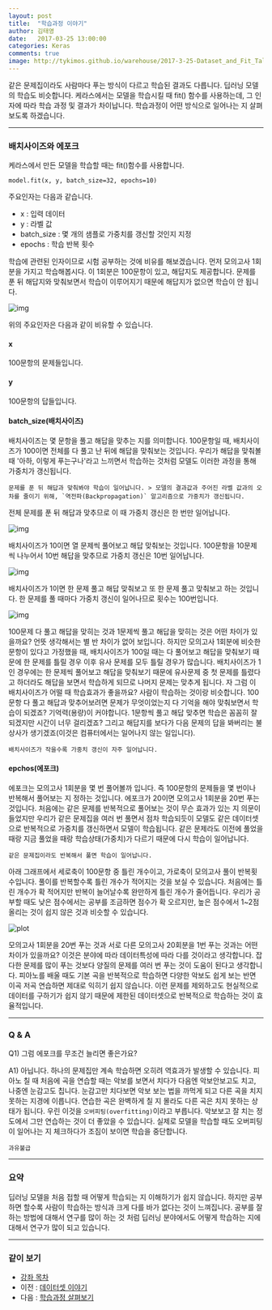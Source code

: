 ```yaml
---
layout: post
title:  "학습과정 이야기"
author: 김태영
date:   2017-03-25 13:00:00
categories: Keras
comments: true
image: http://tykimos.github.io/warehouse/2017-3-25-Dataset_and_Fit_Talk_batch2.png
---
```

같은 문제집이라도 사람마다 푸는 방식이 다르고 학습된 결과도 다릅니다. 딥러닝 모델의 학습도 비슷합니다. 케라스에서는 모델을 학습시킬 때 fit() 함수를 사용하는데, 그 인자에 따라 학습 과정 및 결과가 차이납니다. 학습과정이 어떤 방식으로 일어나는 지 살펴보도록 하겠습니다.

---

### 배치사이즈와 에포크

케라스에서 만든 모델을 학습할 때는 fit()함수를 사용합니다. 

    model.fit(x, y, batch_size=32, epochs=10)

주요인자는 다음과 같습니다. 
- x : 입력 데이터
- y : 라벨 값
- batch_size : 몇 개의 샘플로 가중치를 갱신할 것인지 지정
- epochs : 학습 반복 횟수

학습에 관련된 인자이므로 시험 공부하는 것에 비유를 해보겠습니다. 먼저 모의고사 1회분을 가지고 학습해봅시다. 이 1회분은 100문항이 있고, 해답지도 제공합니다. 문제를 푼 뒤 해답지와 맞춰보면서 학습이 이루어지기 때문에 해답지가 없으면 학습이 안 됩니다. 

![img](http://tykimos.github.io/warehouse/2017-3-25-Dataset_and_Fit_Talk_batch0.png)

위의 주요인자은 다음과 같이 비유할 수 있습니다. 

#### x
100문항의 문제들입니다.

#### y
100문항의 답들입니다.

#### batch_size(배치사이즈)
배치사이즈는 몇 문항을 풀고 해답을 맞추는 지를 의미합니다. 100문항일 때, 배치사이즈가 100이면 전체를 다 풀고 난 뒤에 해답을 맞춰보는 것입니다. 우리가 해답을 맞춰볼 때 '아하, 이렇게 푸는구나'라고 느끼면서 학습하는 것처럼 모델도 이러한 과정을 통해 가중치가 갱신됩니다. 

    문제를 푼 뒤 해답과 맞춰봐야 학습이 일어납니다. > 모델의 결과값과 주어진 라벨 값과의 오차를 줄이기 위해, `역전파(Backpropagation)` 알고리즘으로 가중치가 갱신됩니다.

전체 문제를 푼 뒤 해답과 맞추므로 이 때 가중치 갱신은 한 번만 일어납니다. 

![img](http://tykimos.github.io/warehouse/2017-3-25-Dataset_and_Fit_Talk_batch1.png)

배치사이즈가 10이면 열 문제씩 풀어보고 해답 맞춰보는 것입니다. 100문항을 10문제씩 나누어서 10번 해답을 맞추므로 가중치 갱신은 10번 일어납니다.

![img](http://tykimos.github.io/warehouse/2017-3-25-Dataset_and_Fit_Talk_batch2.png)

배치사이즈가 1이면 한 문제 풀고 해답 맞춰보고 또 한 문제 풀고 맞춰보고 하는 것입니다. 한 문제를 풀 때마다 가중치 갱신이 일어나므로 횟수는 100번입니다.

![img](http://tykimos.github.io/warehouse/2017-3-25-Dataset_and_Fit_Talk_batch3.png)

100문제 다 풀고 해답을 맞히는 것과 1문제씩 풀고 해답을 맞히는 것은 어떤 차이가 있을까요? 언뜻 생각해서는 별 반 차이가 없어 보입니다. 하지만 모의고사 1회분에 비슷한 문항이 있다고 가정했을 때, 배치사이즈가 100일 때는 다 풀어보고 해답을 맞춰보기 때문에 한 문제를 틀릴 경우 이후 유사 문제를 모두 틀릴 경우가 많습니다. 배치사이즈가 1인 경우에는 한 문제씩 풀어보고 해답을 맞춰보기 때문에 유사문제 중 첫 문제를 틀렸다고 하더라도 해답을 보면서 학습하게 되므로 나머지 문제는 맞추게 됩니다. 자 그럼 이 배치사이즈가 어떨 때 학습효과가 좋을까요? 사람이 학습하는 것이랑 비슷합니다. 100문항 다 풀고 해답과 맞추어보려면 문제가 무엇이었는지 다 기억을 해야 맞춰보면서 학습이 되겠죠? 기억력(용량)이 커야합니다. 1문항씩 풀고 해답 맞추면 학습은 꼼꼼히 잘 되겠지만 시간이 너무 걸리겠죠? 그리고 해답지를 보다가 다음 문제의 답을 봐버리는 불상사가 생기겠죠(이것은 컴퓨터에서는 일어나지 않는 일입니다).

    배치사이즈가 작을수록 가중치 갱신이 자주 일어납니다.

#### epchos(에포크)

에포크는 모의고사 1회분을 몇 번 풀어볼까 입니다. 즉 100문항의 문제들을 몇 번이나 반복해서 풀어보는 지 정하는 것입니다. 에포크가 20이면 모의고사 1회분을 20번 푸는 것입니다. 처음에는 같은 문제를 반복적으로 풀어보는 것이 무슨 효과가 있는 지 의문이 들었지만 우리가 같은 문제집을 여러 번 풀면서 점차 학습되듯이 모델도 같은 데이터셋으로 반복적으로 가중치를 갱신하면서 모델이 학습됩니다. 같은 문제라도 이전에 풀었을 때랑 지금 풀었을 때랑 학습상태(가중치)가 다르기 때문에 다시 학습이 일어납니다. 

    같은 문제집이라도 반복해서 풀면 학습이 일어납니다.

아래 그래프에서 세로축이 100문항 중 틀린 개수이고, 가로축이 모의고사 풀이 반복횟수입니다. 풀이를 반복할수록 틀린 개수가 적어지는 것을 보실 수 있습니다. 처음에는 틀린 개수가 확 적어지만 반복이 늘어날수록 완만하게 틀린 개수가 줄어듭니다. 우리가 공부할 때도 낮은 점수에서는 공부를 조금하면 점수가 확 오르지만, 높은 점수에서 1~2점 올리는 것이 쉽지 않은 것과 비슷할 수 있습니다.

![plot](http://tykimos.github.io/warehouse/2017-3-25-Dataset_and_Fit_Talk_plot1.png)

모의고사 1회분을 20번 푸는 것과 서로 다른 모의고사 20회분을 1번 푸는 것과는 어떤 차이가 있을까요? 이것은 분야에 따라 데이터특성에 따라 다를 것이라고 생각합니다. 잡다한 문제를 많이 푸는 것보다 양질의 문제를 여러 번 푸는 것이 도움이 된다고 생각합니다. 피아노를 배울 때도 기본 곡을 반복적으로 학습하면 다양한 악보도 쉽게 보는 반면 이곡 저곡 연습하면 제대로 익히기 쉽지 않습니다. 이런 문제를 제외하고도 현실적으로 데이터를 구하기가 쉽지 않기 때문에 제한된 데이터셋으로 반복적으로 학습하는 것이 효율적입니다. 

---

### Q & A

Q1) 그럼 에포크를 무조건 늘리면 좋은가요?

A1) 아닙니다. 하나의 문제집만 계속 학습하면 오히려 역효과가 발생할 수 있습니다. 피아노 칠 때 처음에 곡을 연습할 때는 악보를 보면서 치다가 다음엔 악보안보고도 치고, 나중엔 눈감고도 칩니다. 눈감고만 치다보면 악보 보는 법을 까먹게 되고 다른 곡을 치지 못하는 지경에 이릅니다. 연습한 곡은 완벽하게 칠 지 몰라도 다른 곡은 치지 못하는 상태가 됩니다. 우린 이것을 `오버피팅(overfitting)`이라고 부릅니다. 악보보고 잘 치는 정도에서 그만 연습하는 것이 더 좋았을 수 있습니다. 실제로 모델을 학습할 때도 오버피팅이 일어나는 지 체크하다가 조짐이 보이면 학습을 중단합니다.

    과유불급

---

### 요약

딥러닝 모델을 처음 접할 때 어떻게 학습되는 지 이해하기가 쉽지 않습니다. 하지만 공부하면 할수록 사람이 학습하는 방식과 크게 다를 바가 없다는 것이 느껴집니다. 공부를 잘하는 방법에 대해서 연구를 많이 하는 것 처럼 딥러닝 분야에서도 어떻게 학습하는 지에 대해서 연구가 많이 되고 있습니다.

---

### 같이 보기

* [강좌 목차](https://tykimos.github.io/lecture/)
* 이전 : [데이터셋 이야기](https://tykimos.github.io/2017/03/25/Dataset_and_Fit_Talk/)
* 다음 : [학습과정 살펴보기](https://tykimos.github.io/2017/07/09/Training_Monitoring/)

